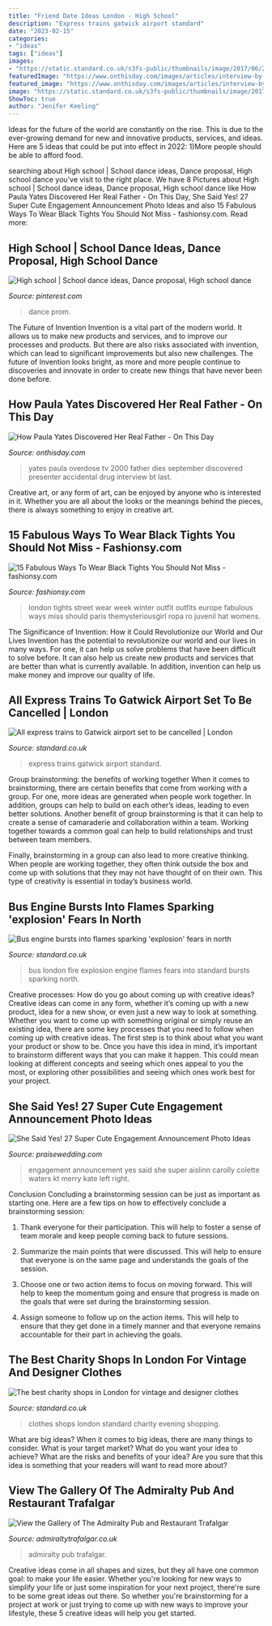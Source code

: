 ```yaml
---
title: "Friend Date Ideas London - High School"
description: "Express trains gatwick airport standard"
date: "2023-02-15"
categories:
- "ideas"
tags: ["ideas"]
images:
- "https://static.standard.co.uk/s3fs-public/thumbnails/image/2017/06/26/17/fara.jpg"
featuredImage: "https://www.onthisday.com/images/articles/interview-by-paula-yates.jpg"
featured_image: "https://www.onthisday.com/images/articles/interview-by-paula-yates.jpg"
image: "https://static.standard.co.uk/s3fs-public/thumbnails/image/2017/06/26/17/fara.jpg"
ShowToc: true
author: "Jenifer Keeling"
---
```



Ideas for the future of the world are constantly on the rise. This is due to the ever-growing demand for new and innovative products, services, and ideas. Here are 5 ideas that could be put into effect in 2022: 1)More people should be able to afford food. 

	

		
searching about High school | School dance ideas, Dance proposal, High school dance you've visit to the right place. We have 8 Pictures about High school | School dance ideas, Dance proposal, High school dance like How Paula Yates Discovered Her Real Father - On This Day, She Said Yes! 27 Super Cute Engagement Announcement Photo Ideas and also 15 Fabulous Ways To Wear Black Tights You Should Not Miss - fashionsy.com. Read more:
		
    
## High School | School Dance Ideas, Dance Proposal, High School Dance

<img loading=lazy src="https://i.pinimg.com/736x/10/85/e2/1085e278a0e535523e3bbe6b054e7ef4--prom-response-ideas-prom-answering-ideas.jpg" onerror="this.onerror=null;this.src='https://tse2.mm.bing.net/th?id=OIP.JB6-n8uXOo2k2vSNpp-aRgHaNJ&amp;pid=15.1';" alt="High school | School dance ideas, Dance proposal, High school dance">

_Source: pinterest.com_

>dance prom. 

	

The Future of Invention
Invention is a vital part of the modern world. It allows us to make new products and services, and to improve our processes and products. But there are also risks associated with invention, which can lead to significant improvements but also new challenges. The future of Invention looks bright, as more and more people continue to discoveries and innovate in order to create new things that have never been done before.

    
## How Paula Yates Discovered Her Real Father - On This Day

<img loading=lazy src="https://www.onthisday.com/images/articles/interview-by-paula-yates.jpg" onerror="this.onerror=null;this.src='https://tse3.mm.bing.net/th?id=OIP.33yQpPG9YmOIjClyy3FThgHaEK&amp;pid=15.1';" alt="How Paula Yates Discovered Her Real Father - On This Day">

_Source: onthisday.com_

>yates paula overdose tv 2000 father dies september discovered presenter accidental drug interview bt last. 

	

Creative art, or any form of art, can be enjoyed by anyone who is interested in it. Whether you are all about the looks or the meanings behind the pieces, there is always something to enjoy in creative art.

    
## 15 Fabulous Ways To Wear Black Tights You Should Not Miss - Fashionsy.com

<img loading=lazy src="http://fashionsy.com/wp-content/uploads/2016/10/burgundy-hat-1-630x945.jpg" onerror="this.onerror=null;this.src='https://tse2.mm.bing.net/th?id=OIP.Pfzz6K1wwT60Hq6nmxNO6wHaLH&amp;pid=15.1';" alt="15 Fabulous Ways To Wear Black Tights You Should Not Miss - fashionsy.com">

_Source: fashionsy.com_

>london tights street wear week winter outfit outfits europe fabulous ways miss should paris themysteriousgirl ropa ro juvenil hat womens. 

	

The Significance of Invention: How it Could Revolutionize our World and Our Lives
Invention has the potential to revolutionize our world and our lives in many ways. For one, it can help us solve problems that have been difficult to solve before. It can also help us create new products and services that are better than what is currently available. In addition, invention can help us make money and improve our quality of life.

    
## All Express Trains To Gatwick Airport Set To Be Cancelled | London

<img loading=lazy src="https://www.standard.co.uk/s3fs-public/thumbnails/image/2013/11/27/13/gatex.jpg" onerror="this.onerror=null;this.src='https://tse4.mm.bing.net/th?id=OIP.tos2EP41BEZpynx9UFSbbAHaE8&amp;pid=15.1';" alt="All express trains to Gatwick airport set to be cancelled | London">

_Source: standard.co.uk_

>express trains gatwick airport standard. 

	

Group brainstorming: the benefits of working together
When it comes to brainstorming, there are certain benefits that come from working with a group. For one, more ideas are generated when people work together. In addition, groups can help to build on each other’s ideas, leading to even better solutions.
Another benefit of group brainstorming is that it can help to create a sense of camaraderie and collaboration within a team. Working together towards a common goal can help to build relationships and trust between team members.

Finally, brainstorming in a group can also lead to more creative thinking. When people are working together, they often think outside the box and come up with solutions that they may not have thought of on their own. This type of creativity is essential in today’s business world.

    
## Bus Engine Bursts Into Flames Sparking &#039;explosion&#039; Fears In North

<img loading=lazy src="https://static.standard.co.uk/s3fs-public/thumbnails/image/2014/05/27/20/bus-fire.jpg" onerror="this.onerror=null;this.src='https://tse2.mm.bing.net/th?id=OIP.vjOywK-RVeL1HPZbjRlkdgHaE8&amp;pid=15.1';" alt="Bus engine bursts into flames sparking &#039;explosion&#039; fears in north">

_Source: standard.co.uk_

>bus london fire explosion engine flames fears into standard bursts sparking north. 

	

Creative processes: How do you go about coming up with creative ideas?
Creative ideas can come in any form, whether it’s coming up with a new product, idea for a new show, or even just a new way to look at something. Whether you want to come up with something original or simply reuse an existing idea, there are some key processes that you need to follow when coming up with creative ideas. 
The first step is to think about what you want your product or show to be. Once you have this idea in mind, it’s important to brainstorm different ways that you can make it happen. This could mean looking at different concepts and seeing which ones appeal to you the most, or exploring other possibilities and seeing which ones work best for your project.

    
## She Said Yes! 27 Super Cute Engagement Announcement Photo Ideas

<img loading=lazy src="https://www.praisewedding.com/wp-content/uploads/2014/09/engagement-announcement03-lifejourney.jpg" onerror="this.onerror=null;this.src='https://tse2.mm.bing.net/th?id=OIP.2C2dNO2t9TMRDSIzFGqV7QHaLI&amp;pid=15.1';" alt="She Said Yes! 27 Super Cute Engagement Announcement Photo Ideas">

_Source: praisewedding.com_

>engagement announcement yes said she super aislinn carolly colette waters kt merry kate left right. 

	

Conclusion
Concluding a brainstorming session can be just as important as starting one. Here are a few tips on how to effectively conclude a brainstorming session:
1. Thank everyone for their participation. This will help to foster a sense of team morale and keep people coming back to future sessions.

2. Summarize the main points that were discussed. This will help to ensure that everyone is on the same page and understands the goals of the session.

3. Choose one or two action items to focus on moving forward. This will help to keep the momentum going and ensure that progress is made on the goals that were set during the brainstorming session.

4. Assign someone to follow up on the action items. This will help to ensure that they get done in a timely manner and that everyone remains accountable for their part in achieving the goals.

    
## The Best Charity Shops In London For Vintage And Designer Clothes

<img loading=lazy src="https://static.standard.co.uk/s3fs-public/thumbnails/image/2017/06/26/17/fara.jpg" onerror="this.onerror=null;this.src='https://tse4.mm.bing.net/th?id=OIP.D6WmZa150xreGCV1du5oSgHaE8&amp;pid=15.1';" alt="The best charity shops in London for vintage and designer clothes">

_Source: standard.co.uk_

>clothes shops london standard charity evening shopping. 

	

What are big ideas?
When it comes to big ideas, there are many things to consider. What is your target market? What do you want your idea to achieve? What are the risks and benefits of your idea? Are you sure that this idea is something that your readers will want to read more about?

    
## View The Gallery Of The Admiralty Pub And Restaurant Trafalgar

<img loading=lazy src="https://www.admiraltytrafalgar.co.uk/-/media/Sites/Microsites/A/The-Admiralty-_-P176/Images/2017-new-images/Gallerymain/TheAdmiraltyTrafalgar5.jpg" onerror="this.onerror=null;this.src='https://tse3.mm.bing.net/th?id=OIP.kvJYon0fLh8jfVnDqDdOPAHaE8&amp;pid=15.1';" alt="View the Gallery of The Admiralty Pub and Restaurant Trafalgar">

_Source: admiraltytrafalgar.co.uk_

>admiralty pub trafalgar. 

	

Creative ideas come in all shapes and sizes, but they all have one common goal: to make your life easier. Whether you're looking for new ways to simplify your life or just some inspiration for your next project, there're sure to be some great ideas out there. So whether you're brainstorming for a project at work or just trying to come up with new ways to improve your lifestyle, these 5 creative ideas will help you get started.


